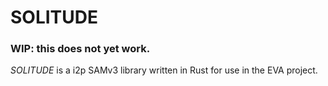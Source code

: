 # SOLITUDE
### WIP: this does not yet work.

*SOLITUDE* is a i2p SAMv3 library written in Rust for use in the EVA project.
